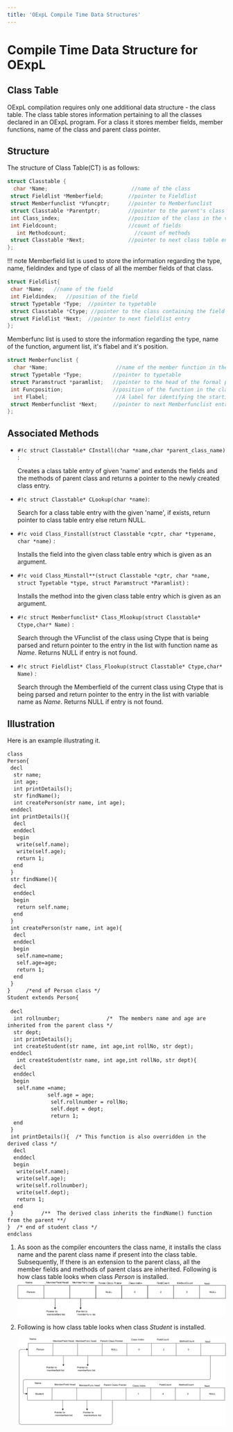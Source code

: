 ```yaml
---
title: 'OExpL Compile Time Data Structures'
---
```


# Compile Time Data Structure for OExpL

## Class Table

OExpL compilation requires only one additional data structure - the class table. The class table stores information pertaining to all the classes declared in an OExpL program. For a class it stores member fields, member functions, name of the class and parent class pointer.

## Structure

The structure of Class Table(CT) is as follows:

```c
struct Classtable {
  char *Name;                           //name of the class
 struct Fieldlist *Memberfield;        //pointer to Fieldlist
 struct Memberfunclist *Vfuncptr;      //pointer to Memberfunclist
 struct Classtable *Parentptr;         //pointer to the parent's class table
 int Class_index;                      //position of the class in the virtual function table
 int Fieldcount;                       //count of fields
   int Methodcount;                      //count of methods
 struct Classtable *Next;              //pointer to next class table entry
};
```

!!! note
    Memberfield list is used to store the information regarding the type, name, fieldindex and type of class of all the member fields of that class.

```c
struct Fieldlist{
 char *Name;   //name of the field
 int Fieldindex;   //position of the field
 struct Typetable *Type;  //pointer to typetable
 struct Classtable *Ctype; //pointer to the class containing the field
 struct Fieldlist *Next;  //pointer to next fieldlist entry
};
```

Memberfunc list is used to store the information regarding the type, name of the function, argument list, it's flabel and it's position.

```c
struct Memberfunclist {
  char *Name;                      //name of the member function in the class
 struct Typetable *Type;          //pointer to typetable
 struct Paramstruct *paramlist;   //pointer to the head of the formal parameter list
 int Funcposition;                //position of the function in the class table
  int Flabel;                      //A label for identifying the starting address of the function's code in the memory
 struct Memberfunclist *Next;     //pointer to next Memberfunclist entry
};
```

## Associated Methods

- `#!c struct Classtable* CInstall(char *name,char *parent_class_name)` :

    Creates a class table entry of given 'name' and extends the fields and the methods of parent class and returns a pointer to the newly created class entry.

- `#!c struct Classtable* CLookup(char *name)`:

    Search for a class table entry with the given 'name', if exists, return pointer to class table entry else return NULL.

- `#!c void Class_Finstall(struct Classtable *cptr, char *typename, char *name)` :

    Installs the field into the given class table entry which is given as an argument.

- `#!c void Class_Minstall**(struct Classtable *cptr, char *name, struct Typetable *type, struct Paramstruct *Paramlist)` :

    Installs the method into the given class table entry which is given as an argument.

- `#!c struct Memberfunclist* Class_Mlookup(struct Classtable* Ctype,char* Name)` :

    Search through the VFunclist of the class using Ctype that is being parsed and return pointer to the entry in the list with function name as _Name_. Returns NULL if entry is not found.

- `#!c struct Fieldlist* Class_Flookup(struct Classtable* Ctype,char* Name)` :

    Search through the Memberfield of the current class using Ctype that is being parsed and return pointer to the entry in the list with variable name as _Name_. Returns NULL if entry is not found.

## Illustration

Here is an example illustrating it.

```
class
Person{
 decl
  str name;
  int age;
  int printDetails();
  str findName();
  int createPerson(str name, int age);
 enddecl
 int printDetails(){
  decl
  enddecl
  begin
   write(self.name);
   write(self.age);
   return 1;
  end
 }
 str findName(){
  decl
  enddecl
  begin
   return self.name;
  end
 }
 int createPerson(str name, int age){
  decl
  enddecl
  begin
   self.name=name;
   self.age=age;
   return 1;
  end
 }
}     /*end of Person class */
Student extends Person{

 decl
  int rollnumber;               /*  The members name and age are inherited from the parent class */
  str dept;
  int printDetails();
  int createStudent(str name, int age,int rollNo, str dept);
 enddecl
   int createStudent(str name, int age,int rollNo, str dept){
  decl
  enddecl
  begin
   self.name =name;
             self.age = age;
              self.rollnumber = rollNo;
              self.dept = dept;
              return 1;
  end
 }
 int printDetails(){  /* This function is also overridden in the derived class */
  decl
  enddecl
  begin
   write(self.name);
   write(self.age);
   write(self.rollnumber);
   write(self.dept);
   return 1;
  end
 }         /**  The derived class inherits the findName() function from the parent **/
}  /* end of student class */
endclass
```

1. As soon as the compiler encounters the class name, it installs the class name and the parent class name if present into the class table. Subsequently, If there is an extension to the parent class, all the member fields and methods of parent class are inherited. Following is how class table looks when class _Person_ is installed.  
    [![](./img/class_table_1.png)](./img/class_table_1.png)
2. Following is how class table looks when class _Student_ is installed.

    [![](./img/class_table_2.png)](./img/class_table_2.png)
